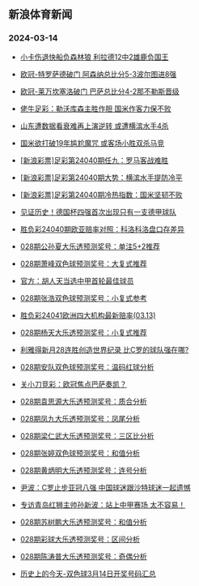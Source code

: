 ## 新浪体育新闻 
### 2024-03-14

+ [小卡伤退快船负森林狼 利拉德12中2雄鹿负国王](https://sports.sina.com.cn/basketball/nba/2024-03-13/doc-inanczhq9640946.shtml)

+ [欧冠-特罗萨德破门 阿森纳总比分5-3波尔图进8强](https://sports.sina.com.cn/global/championsleague/2024-03-13/doc-inancqsu9815524.shtml)

+ [欧冠-莱万坎塞洛破门 巴萨总比分4-2那不勒斯晋级](https://sports.sina.com.cn/g/laliga/2024-03-13/doc-inancqsw4148385.shtml)

+ [佬牛足彩：勒沃库森主胜作胆 国米作客力保不败](https://sports.sina.com.cn/l/2024-03-13/doc-inancuys9705593.shtml)

+ [山东遭数据看衰难再上演逆转 或遭横滨水手4杀](https://sports.sina.com.cn/l/2024-03-13/doc-inamzrzs2948077.shtml)

+ [国米欲打破19年尴尬魔咒 或客场小胜双杀马竞](https://sports.sina.com.cn/l/2024-03-13/doc-inamzwiq2858874.shtml)

+ [[新浪彩票]足彩第24040期任九：罗马客战难胜](https://sports.sina.com.cn/l/2024-03-13/doc-inancqsw4136679.shtml)

+ [[新浪彩票]足彩第24040期大势：横滨水手提防冷平](https://sports.sina.com.cn/l/2024-03-13/doc-inancqsu9805621.shtml)

+ [[新浪彩票]足彩第24040期冷热指数：国米坚韧不败](https://sports.sina.com.cn/l/2024-03-13/doc-inancqsu9809679.shtml)

+ [见证历史！德国杯四强首次出现只有一支德甲球队](https://sports.sina.com.cn/global/germany/2024-03-13/doc-inanefqq3852198.shtml)

+ [胜负彩24040期欧亚赔率对照：科洛科洛盘口存差异](https://sports.sina.com.cn/l/2024-03-13/doc-inancuyw0829959.shtml)

+ [028期公孙夏大乐透预测奖号：单注5+2推荐](https://sports.sina.com.cn/l/2024-03-13/doc-inanefqq3875551.shtml)

+ [028期萧峰双色球预测奖号：大复式推荐](https://sports.sina.com.cn/l/2024-03-13/doc-inanefqu8895175.shtml)

+ [官方：胡人天当选中甲首轮最佳球员](https://sports.sina.com.cn/china/b/2024-03-13/doc-inanemwq0565103.shtml)

+ [028期张浩双色球预测奖号：小复式参考](https://sports.sina.com.cn/l/2024-03-13/doc-inanefqq3886162.shtml)

+ [胜负彩24041欧洲四大机构最新赔率(03.13)](https://sports.sina.com.cn/l/2024-03-13/doc-inanemwq0552281.shtml)

+ [028期杨天大乐透预测奖号：小复式推荐](https://sports.sina.com.cn/l/2024-03-13/doc-inanefqs0650028.shtml)

+ [利雅得新月28连胜创造世界纪录 比C罗的球队强在哪?](https://sports.sina.com.cn/china/2024-03-13/doc-inanefqq3857158.shtml)

+ [028期安队双色球预测奖号：温码红球分析](https://sports.sina.com.cn/l/2024-03-13/doc-inanemwn3755707.shtml)

+ [关小刀竞彩：欧冠焦点巴萨奏凯？](https://sports.sina.com.cn/l/2024-03-13/doc-inancuyu4036177.shtml)

+ [028期袁思源大乐透预测奖号：质合分析](https://sports.sina.com.cn/l/2024-03-13/doc-inanefqn9557351.shtml)

+ [028期凤九大乐透预测奖号：凤尾分析](https://sports.sina.com.cn/l/2024-03-13/doc-inanefqn9553024.shtml)

+ [028期梁仁武大乐透预测奖号：三区比分析](https://sports.sina.com.cn/l/2024-03-13/doc-inanefqs0653426.shtml)

+ [028期张婷双色球预测奖号：和值分析](https://sports.sina.com.cn/l/2024-03-13/doc-inanemwk9436567.shtml)

+ [028期黄炳明大乐透预测奖号：连号分析](https://sports.sina.com.cn/l/2024-03-13/doc-inanefqs0652527.shtml)

+ [尹波：C罗止步亚冠八强 中国球迷跟沙特球迷一起遗憾](https://sports.sina.com.cn/china/2024-03-13/doc-inanefqs0637181.shtml)

+ [专访青岛红狮主帅孙新波：站上中甲赛场 太不容易！](https://sports.sina.com.cn/china/2024-03-13/doc-inancuyw0847561.shtml)

+ [028期苏树鹏大乐透预测奖号：和值分析](https://sports.sina.com.cn/l/2024-03-13/doc-inanefqq3875908.shtml)

+ [028期彩球大乐透预测奖号：区间分析](https://sports.sina.com.cn/l/2024-03-13/doc-inanefqs0652351.shtml)

+ [028期陈涛普大乐透预测奖号：奇偶分析](https://sports.sina.com.cn/l/2024-03-13/doc-inanefqu8884861.shtml)

+ [历史上的今天-双色球3月14日开奖号码汇总](https://sports.sina.com.cn/l/2024-03-13/doc-inanemwn3765545.shtml)


